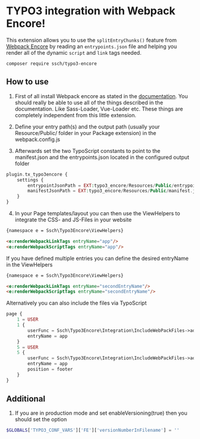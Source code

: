 TYPO3 integration with Webpack Encore!
======================================

This extension allows you to use the `splitEntryChunks()` feature
from [Webpack Encore](https://symfony.com/doc/current/frontend.html)
by reading an `entrypoints.json` file and helping you render all of
the dynamic `script` and `link` tags needed.

```
composer require ssch/typo3-encore
```

## How to use

1. First of all install Webpack encore as stated in the [documentation](https://symfony.com/doc/current/frontend.html).
You should really be able to use all of the things described in the documentation.
Like Sass-Loader, Vue-Loader etc. These things are completely independent from this little extension. 

2. Define your entry path(s) and the output path (usually your Resource/Public/ folder in your Package extension) in the webpack.config.js

3. Afterwards set the two TypoScript constants to point to the manifest.json and the entrypoints.json located in the configured output folder
```php
plugin.tx_typo3encore {
    settings {
        entrypointJsonPath = EXT:typo3_encore/Resources/Public/entrypoints.json
        manifestJsonPath = EXT:typo3_encore/Resources/Public/manifest.json
    }
}
```
 
4. In your Page templates/layout you can then use the ViewHelpers to integrate the CSS- and JS-Files in your website
```html
{namespace e = Ssch\Typo3Encore\ViewHelpers}

<e:renderWebpackLinkTags entryName="app"/>
<e:renderWebpackScriptTags entryName="app"/>
```

If you have defined multiple entries you can define the desired entryName in the ViewHelpers
```html
{namespace e = Ssch\Typo3Encore\ViewHelpers}

<e:renderWebpackLinkTags entryName="secondEntryName"/>
<e:renderWebpackScriptTags entryName="secondEntryName"/>
```


Alternatively you can also include the files via TypoScript

```php
page {
    1 = USER
    1 {
        userFunc = Ssch\Typo3Encore\Integration\IncludeWebPackFiles->addWebpackLinkTags
        entryName = app
    }
    5 = USER
    5 {
        userFunc = Ssch\Typo3Encore\Integration\IncludeWebPackFiles->addWebpackScriptTags
        entryName = app
        position = footer
    }
}
```

## Additional 

1. If you are in production mode and set enableVersioning(true) then you should set the option 

```php
$GLOBALS['TYPO3_CONF_VARS']['FE']['versionNumberInFilename'] = ''
```
